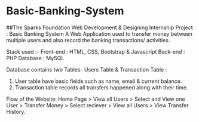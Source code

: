 # Basic-Banking-System

##The Sparks Foundation Web Development & Designing Internship Project : Basic Banking System
A Web Application used to transfer money between multiple users and also record the banking transactions/ activities.

Stack used :- Front-end : HTML, CSS, Bootstrap & Javascript     Back-end : PHP       Database : MySQL

Database contains two Tables- Users Table & Transaction Table :

1. User table have basic fields such as name, email & current balance.
2. Transaction table records all transfers happened along with their time.

Flow of the Website: Home Page > View all Users > Select and View one User > Transfer Money > Select reciever > View all Users > View Transfer History.
